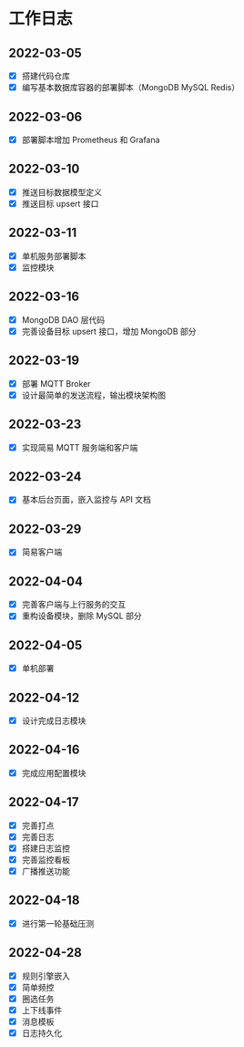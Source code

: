 # 工作日志

## 2022-03-05

- [x] 搭建代码仓库
- [x] 编写基本数据库容器的部署脚本（MongoDB MySQL Redis）

## 2022-03-06

- [x] 部署脚本增加 Prometheus 和 Grafana

## 2022-03-10

- [x] 推送目标数据模型定义
- [x] 推送目标 upsert 接口

## 2022-03-11

- [x] 单机服务部署脚本
- [x] 监控模块

## 2022-03-16

- [x] MongoDB DAO 层代码
- [x] 完善设备目标 upsert 接口，增加 MongoDB 部分

## 2022-03-19

- [x] 部署 MQTT Broker
- [x] 设计最简单的发送流程，输出模块架构图

## 2022-03-23

- [x] 实现简易 MQTT 服务端和客户端

## 2022-03-24

- [x] 基本后台页面，嵌入监控与 API 文档

## 2022-03-29

- [x] 简易客户端

## 2022-04-04

- [x] 完善客户端与上行服务的交互
- [x] 重构设备模块，删除 MySQL 部分

## 2022-04-05

- [x] 单机部署

## 2022-04-12

- [x] 设计完成日志模块

## 2022-04-16

- [x] 完成应用配置模块

## 2022-04-17

- [x] 完善打点
- [x] 完善日志
- [x] 搭建日志监控
- [x] 完善监控看板
- [x] 广播推送功能

## 2022-04-18

- [x] 进行第一轮基础压测

## 2022-04-28

- [x] 规则引擎嵌入
- [x] 简单频控
- [x] 圈选任务
- [x] 上下线事件
- [x] 消息模板
- [x] 日志持久化
